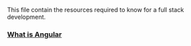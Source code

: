 This file contain the resources required to know for a full stack development.
### [What is Angular](https://angular.io/guide/what-is-angular)
